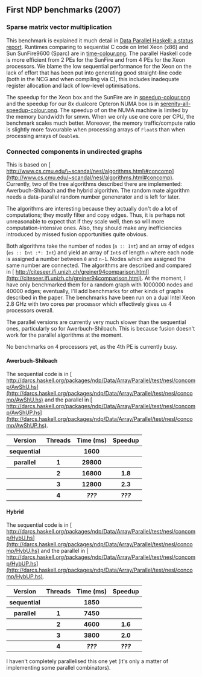 ## First NDP benchmarks (2007)

### Sparse matrix vector multiplication


This benchmark is explained it much detail in [ Data Parallel Haskell: a status report](http://www.cse.unsw.edu.au/~chak/papers/CLPKM07.html).  Runtimes comparing to sequential C code on Intel Xeon (x86) and Sun SunFire9600 (Sparc) are in [time-colour.png](/trac/ghc/attachment/wiki/DataParallel/Benchmarks/time-colour.png)[](/trac/ghc/raw-attachment/wiki/DataParallel/Benchmarks/time-colour.png).  The parallel Haskell code is more efficient from 2 PEs for the SunFire and from 4 PEs for the Xeon processors.  We blame the low sequential performance for the Xeon on the lack of effort that has been put into generating good straight-line code (both in the NCG and when compiling via C), this includes inadequate register allocation and lack of low-level optimisations.


The speedup for the Xeon box and the SunFire are in [speedup-colour.png](/trac/ghc/attachment/wiki/DataParallel/Benchmarks/speedup-colour.png)[](/trac/ghc/raw-attachment/wiki/DataParallel/Benchmarks/speedup-colour.png) and the speedup for our 8x dualcore Opteron NUMA box is in [serenity-all-speedup-colour.png](/trac/ghc/attachment/wiki/DataParallel/Benchmarks/serenity-all-speedup-colour.png)[](/trac/ghc/raw-attachment/wiki/DataParallel/Benchmarks/serenity-all-speedup-colour.png).  The speedup of on the NUMA machine is limited by the memory bandwidth for smvm.  When we only use one core per CPU, the benchmark scales much better.  Moreover, the memory traffic/compute ratio is slightly more favourable when processing arrays of `Float`s than when processing arrays of `Double`s.

### Connected components in undirected graphs


This is based on [ http://www.cs.cmu.edu/\~scandal/nesl/algorithms.html\#concomp](http://www.cs.cmu.edu/~scandal/nesl/algorithms.html#concomp). Currently, two of the tree algorithms described there are implemented: 
Awerbuch-Shiloach and the hybrid algorithm. The random mate algorithm needs a data-parallel random number genenerator and is left for later.


The algorithms are interesting because they actually don't do a lot of computations; they mostly filter and copy edges. Thus, it is perhaps not unreasonable to expect that if they scale well, then so will more computation-intensive ones. Also, they should make any inefficiencies introduced by missed fusion opportunities quite obvious.


Both algorithms take the number of nodes (`n :: Int`) and an array of edges (`es :: Int :*: Int`) and yield an array of `Int`s of length `n` where each node is assigned a number between `0` and `n-1`. Nodes which are assigned the same number are connected. The algorithms are described and compared in [ http://citeseer.ifi.unizh.ch/greiner94comparison.html](http://citeseer.ifi.unizh.ch/greiner94comparison.html). At the moment, I have only benchmarked them for a random graph with 1000000 nodes and 40000 edges; eventually, I'll add benchmarks for other kinds of graphs described in the paper. The benchmarks have been run on a dual Intel Xeon 2.8 GHz with two cores per processor which effectively gives us 4 processors overall.


The parallel versions are currently very much slower than the sequential ones, particularly so for Awerbuch-Shiloach. This is because fusion doesn't work for the parallel algorithms at the moment.


No benchmarks on 4 processors yet, as the 4th PE is currently busy.

#### Awerbuch-Shiloach



The sequential code is in [ http://darcs.haskell.org/packages/ndp/Data/Array/Parallel/test/nesl/concomp/AwShU.hs](http://darcs.haskell.org/packages/ndp/Data/Array/Parallel/test/nesl/concomp/AwShU.hs) and the parallel in [ http://darcs.haskell.org/packages/ndp/Data/Array/Parallel/test/nesl/concomp/AwShUP.hs](http://darcs.haskell.org/packages/ndp/Data/Array/Parallel/test/nesl/concomp/AwShUP.hs).


<table><tr><th> <b>Version</b> </th>
<th> <b>Threads</b> </th>
<th> <b>Time (ms)</b> </th>
<th> <b>Speedup</b> 
</th></tr>
<tr><th> sequential    </th>
<th>               </th>
<th>        1600     </th>
<th>               
</th></tr>
<tr><th> parallel      </th>
<th>       1       </th>
<th>       29800     </th>
<th>               
</th></tr>
<tr><th>               </th>
<th>       2       </th>
<th>       16800     </th>
<th>      1.8      
</th></tr>
<tr><th>               </th>
<th>       3       </th>
<th>       12800     </th>
<th>      2.3      
</th></tr>
<tr><th>               </th>
<th>       4       </th>
<th>       <i>???</i>   </th>
<th>      <i>???</i>  
</th></tr></table>


#### Hybrid



The sequential code is in [ http://darcs.haskell.org/packages/ndp/Data/Array/Parallel/test/nesl/concomp/HybU.hs](http://darcs.haskell.org/packages/ndp/Data/Array/Parallel/test/nesl/concomp/HybU.hs) and the parallel in [ http://darcs.haskell.org/packages/ndp/Data/Array/Parallel/test/nesl/concomp/HybUP.hs](http://darcs.haskell.org/packages/ndp/Data/Array/Parallel/test/nesl/concomp/HybUP.hs).


<table><tr><th> <b>Version</b> </th>
<th> <b>Threads</b> </th>
<th> <b>Time (ms)</b> </th>
<th> <b>Speedup</b> 
</th></tr>
<tr><th> sequential    </th>
<th>               </th>
<th>       1850      </th>
<th>               
</th></tr>
<tr><th> parallel      </th>
<th>       1       </th>
<th>       7450      </th>
<th>               
</th></tr>
<tr><th>               </th>
<th>       2       </th>
<th>       4600      </th>
<th>      1.6      
</th></tr>
<tr><th>               </th>
<th>       3       </th>
<th>       3800      </th>
<th>      2.0      
</th></tr>
<tr><th>               </th>
<th>       4       </th>
<th>       <i>???</i>   </th>
<th>      <i>???</i>  
</th></tr></table>



I haven't completely parallelised this one yet (it's only a matter of implementing some parallel combinators).
